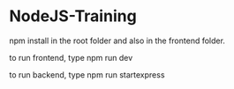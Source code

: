 # NodeJS-Training

npm install in the root folder and also in the frontend folder.

to run frontend, type npm run dev

to run backend, type npm run startexpress